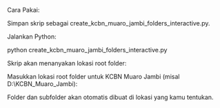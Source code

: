 Cara Pakai:

Simpan skrip sebagai create_kcbn_muaro_jambi_folders_interactive.py.

Jalankan Python:

python create_kcbn_muaro_jambi_folders_interactive.py


Skrip akan menanyakan lokasi root folder:

Masukkan lokasi root folder untuk KCBN Muaro Jambi (misal D:\KCBN_Muaro_Jambi):


Folder dan subfolder akan otomatis dibuat di lokasi yang kamu tentukan.
